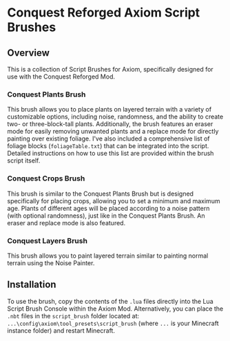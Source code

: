 # Conquest Reforged Axiom Script Brushes

## Overview
This is a collection of Script Brushes for Axiom, specifically designed for use with the Conquest Reforged Mod.

### Conquest Plants Brush
This brush allows you to place plants on layered terrain with a variety of customizable options, including noise, randomness, and the ability to create two- or three-block-tall plants. Additionally, the brush features an eraser mode for easily removing unwanted plants and a replace mode for directly painting over existing foliage.
I've also included a comprehensive list of foliage blocks (`foliageTable.txt`) that can be integrated into the script. Detailed instructions on how to use this list are provided within the brush script itself.

### Conquest Crops Brush
This brush is similar to the Conquest Plants Brush but is designed specifically for placing crops, allowing you to set a minimum and maximum age. Plants of different ages will be placed according to a noise pattern (with optional randomness), just like in the Conquest Plants Brush. An eraser and replace mode is also featured.

### Conquest Layers Brush
This brush allows you to paint layered terrain similar to painting normal terrain using the Noise Painter.

## Installation
To use the brush, copy the contents of the `.lua` files directly into the Lua Script Brush Console within the Axiom Mod. Alternatively, you can place the `.nbt` files in the `script_brush` folder located at: `...\config\axiom\tool_presets\script_brush` (where `...` is your Minecraft instance folder) and restart Minecraft.
